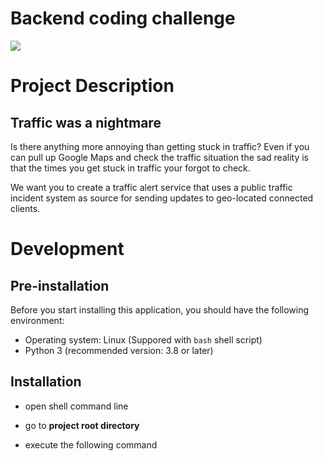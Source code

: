 Backend coding challenge
========================

![](https://images.unsplash.com/photo-1518558406542-3dc7f0e69a40?ixid=MXwxMjA3fDB8MHxwaG90by1wYWdlfHx8fGVufDB8fHw%3D&ixlib=rb-1.2.1&auto=format&fit=crop&w=3750&q=80)

# Project Description
Traffic was a nightmare
-----------------------

Is there anything more annoying than getting stuck in traffic? Even if you can pull up Google Maps and check the traffic situation the sad reality is that the times you get stuck in traffic your forgot to check.

We want you to create a traffic alert service that uses a public traffic incident system as source for sending updates to geo-located connected clients.


# Development
Pre-installation
----------------
Before you start installing this application, you should have the following environment:

- Operating system: Linux (Suppored with `bash` shell script)
- Python 3 (recommended version: 3.8 or later)

Installation
------------

- open shell command line
- go to __project root directory__
- execute the following command

    ```$ ./install_app.sh
    ```


